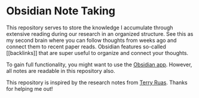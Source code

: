 # Obsidian Note Taking

This repository serves to store the knowledge I accumulate through extensive reading during our research in an organized structure. See this as my second brain where you can follow thoughts from weeks ago and connect them to recent paper reads. Obsidian features so-called [[backlinks]] that are super useful to organize and connect your thoughts.

To gain full functionality, you might want to use the [Obsidian app](https://obsidian.md/).
However, all notes are readable in this repository also.

This repository is inspired by the research notes from [Terry Ruas](https://github.com/truas/research_notes). Thanks for helping me out!
